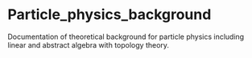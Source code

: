 # Particle_physics_background
Documentation of theoretical background for particle physics including linear and abstract algebra with topology theory.
